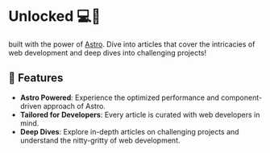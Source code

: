 # Unlocked 💻🚀

built with the power of [Astro](https://astro.build/). Dive into articles that cover the intricacies of web development and deep dives into challenging projects!

## 🚀 Features

- **Astro Powered**: Experience the optimized performance and component-driven approach of Astro.
- **Tailored for Developers**: Every article is curated with web developers in mind.
- **Deep Dives**: Explore in-depth articles on challenging projects and understand the nitty-gritty of web development.

